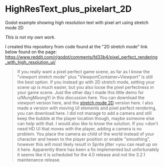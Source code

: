 # HighResText_plus_pixelart_2D
Godot example showing high resolution text with pixel art using stretch mode 2D

*This is not my own work*.  

I created this repository from code found at the "2D stretch mode" link below found on the page:
<https://www.reddit.com/r/godot/comments/fd33b4/pixel_perfect_rendering_with_high_resolution_ui/>

>If you really want a pixel perfect game scene, as far as I know the "viewport stretch mode" plus "ViewportContainer+Viewport" is still the best option.
>If you instead go with 2D stretch mode, setting your scene up is much easier, but you also loose the pixel perfectness in your game scene.
>Just the other day I made this little demo for u/MungMoongYi in this discussion here.
>You can download the viewport version here, and the [stretch mode 2D](https://github.com/golddotasksquestions/zipdump/raw/master/HighResText_plus_pixelart_2D.zip) version here.
>I also made a version with moving UI elements and pixel perfect rendering, you can download here.
>I did not manage to add a camera and still keep the bubble at the player location though, maybe someone else can help with that. I would also like to know the solution. If you >don't need HD UI that moves with the player, adding a camera is no problem.
>You place the camera as child of the world instead of your character and tween to the player position or enable "smoothing", however this will most likely result in Sprite jitter >you can read up on it here. Apparently there has been a fix implemented but unfortunately it seems like it is scheduled for the 4.0 release and not the 3.2.1 maintenance release.

